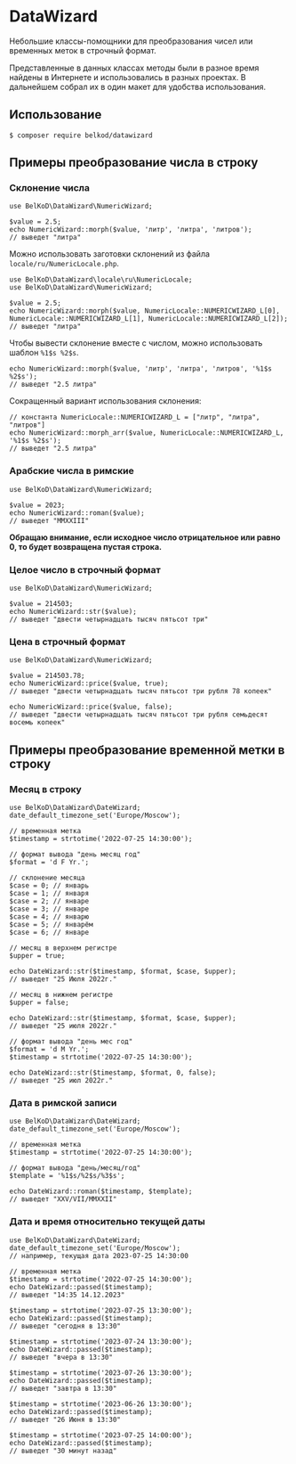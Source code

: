 # DataWizard
Небольшие классы-помощники для преобразования чисел или временных меток в строчный формат.

Представленные в данных классах методы были в разное время найдены в Интернете и использовались в разных проектах. 
В дальнейшем собрал их в один макет для удобства использования. 

## Использование

```
$ composer require belkod/datawizard
```

## Примеры преобразование числа в строку

### Склонение числа

```
use BelKoD\DataWizard\NumericWizard;

$value = 2.5;
echo NumericWizard::morph($value, 'литр', 'литра', 'литров');
// выведет "литра"
```
Можно использовать заготовки склонений из файла `locale/ru/NumericLocale.php`.
```
use BelKoD\DataWizard\locale\ru\NumericLocale;
use BelKoD\DataWizard\NumericWizard;

$value = 2.5;
echo NumericWizard::morph($value, NumericLocale::NUMERICWIZARD_L[0], NumericLocale::NUMERICWIZARD_L[1], NumericLocale::NUMERICWIZARD_L[2]);
// выведет "литра"
```
Чтобы вывести склонение вместе с числом, можно использовать шаблон `%1$s %2$s`.
```
echo NumericWizard::morph($value, 'литр', 'литра', 'литров', '%1$s %2$s');
// выведет "2.5 литра"
```
Сокращенный вариант использования склонения:
```
// константа NumericLocale::NUMERICWIZARD_L = ["литр", "литра", "литров"]
echo NumericWizard::morph_arr($value, NumericLocale::NUMERICWIZARD_L, '%1$s %2$s');
// выведет "2.5 литра"
```

### Арабские числа в римские

```
use BelKoD\DataWizard\NumericWizard;

$value = 2023;
echo NumericWizard::roman($value);
// выведет "MMXXIII"
```
**Обращаю внимание, если исходное число отрицательное или равно 0, то будет возвращена пустая строка.**

### Целое число в строчный формат

```
use BelKoD\DataWizard\NumericWizard;

$value = 214503;
echo NumericWizard::str($value);
// выведет "двести четырнадцать тысяч пятьсот три"
```

### Цена в строчный формат

```
use BelKoD\DataWizard\NumericWizard;

$value = 214503.78;
echo NumericWizard::price($value, true);
// выведет "двести четырнадцать тысяч пятьсот три рубля 78 копеек"

echo NumericWizard::price($value, false);
// выведет "двести четырнадцать тысяч пятьсот три рубля семьдесят восемь копеек"
```
## Примеры преобразование временной метки в строку

### Месяц в строку

```
use BelKoD\DataWizard\DateWizard;
date_default_timezone_set('Europe/Moscow');

// временная метка
$timestamp = strtotime('2022-07-25 14:30:00');

// формат вывода "день месяц год"
$format = 'd F Yг.';

// склонение месяца
$case = 0; // январь
$case = 1; // января
$case = 2; // январе
$case = 3; // январе
$case = 4; // январю
$case = 5; // январём
$case = 6; // январе

// месяц в верхнем регистре
$upper = true;

echo DateWizard::str($timestamp, $format, $case, $upper);
// выведет "25 Июля 2022г."
```

```
// месяц в нижнем регистре
$upper = false;

echo DateWizard::str($timestamp, $format, $case, $upper);
// выведет "25 июля 2022г."
```

```
// формат вывода "день мес год"
$format = 'd M Yг.';
$timestamp = strtotime('2022-07-25 14:30:00');

echo DateWizard::str($timestamp, $format, 0, false);
// выведет "25 июл 2022г."
```

### Дата в римской записи

```
use BelKoD\DataWizard\DateWizard;
date_default_timezone_set('Europe/Moscow');

// временная метка
$timestamp = strtotime('2022-07-25 14:30:00');

// формат вывода "день/месяц/год"
$template = '%1$s/%2$s/%3$s';

echo DateWizard::roman($timestamp, $template);
// выведет "XXV/VII/MMXXII"
```

### Дата и время относительно текущей даты

```
use BelKoD\DataWizard\DateWizard;
date_default_timezone_set('Europe/Moscow');
// например, текущая дата 2023-07-25 14:30:00

// временная метка
$timestamp = strtotime('2022-07-25 14:30:00');
echo DateWizard::passed($timestamp);
// выведет "14:35 14.12.2023"

$timestamp = strtotime('2023-07-25 13:30:00');
echo DateWizard::passed($timestamp);
// выведет "сегодня в 13:30"

$timestamp = strtotime('2023-07-24 13:30:00');
echo DateWizard::passed($timestamp);
// выведет "вчера в 13:30"

$timestamp = strtotime('2023-07-26 13:30:00');
echo DateWizard::passed($timestamp);
// выведет "завтра в 13:30"

$timestamp = strtotime('2023-06-26 13:30:00');
echo DateWizard::passed($timestamp);
// выведет "26 Июня в 13:30"

$timestamp = strtotime('2023-07-25 14:00:00');
echo DateWizard::passed($timestamp);
// выведет "30 минут назад"
```
